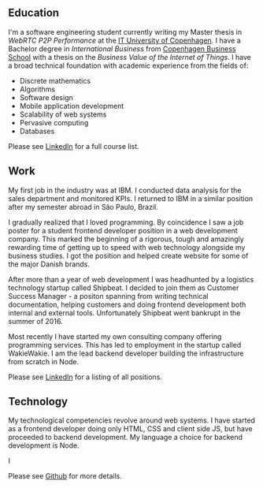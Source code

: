 ## Education
I'm a software engineering student currently writing my Master thesis in *WebRTC P2P Performance* at the [IT University of Copenhagen](http://itu.dk). I have a Bachelor degree in *International Business* from [Copenhagen Business School](http://cbs.dk) with a thesis on the *Business Value of the Internet of Things*. I have a broad technical foundation with academic experience from the fields of:

- Discrete mathematics 
- Algorithms 
- Software design 
- Mobile application development
- Scalability of web systems
- Pervasive computing
- Databases 

Please see [LinkedIn](https://www.linkedin.com/in/theodor-c-listov-lindekaer-3289833b) for a full course list.

## Work
My first job in the industry was at IBM. I conducted data analysis for the sales department and monitored KPIs. I returned to IBM in a similar position after my semester abroad in São Paulo, Brazil.

I gradually realized that I loved programming. By coincidence I saw a job poster for a student frontend developer position in a web development company. This marked the beginning of a rigorous, tough and amazingly rewarding time of getting up to speed with web technology alongside my business studies. I got the position and helped create website for some of the major Danish brands.

After more than a year of web development I was headhunted by a logistics technology startup called Shipbeat. I decided to join them as Customer Success Manager - a positon spanning from writing technical documentation, helping customers and doing frontend development both internal and external tools. Unfortunately Shipbeat went bankrupt in the summer of 2016.

Most recently I have started my own consulting company offering programming services. This has led to employment in the startup called WakieWakie. I am the lead backend developer building the infrastructure from scratch in Node.

Please see [LinkedIn](https://www.linkedin.com/in/theodor-c-listov-lindekaer-3289833b) for a listing of all positions.

## Technology
My technological competencies revolve around web systems. I have started as a frontend developer doing only HTML, CSS and client side JS, but have proceeded to backend development. My language a choice for backend development is Node.

I  

Please see [Github](https://github.com/lindekaer) for more details.
